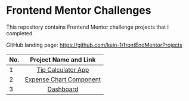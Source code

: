 # Frontend Mentor Challenges

This repository contains Frontend Mentor challenge projects that I completed.


GitHub landing page: https://github.com/kein-1/frontEndMentorProjects


| No. |     Project Name and Link                           |       
| --- |:---------------------------------------------------:| 
| 1   | [Tip Calculator App](https://tip-calculator-app-eb8.pages.dev/)      
| 2   | [Expense Chart Component](https://expense-app-1vt.pages.dev/)      
| 3   | [Dashboard](https://69b5de9a.time-tracking-dashboard-3y5.pages.dev/)      
